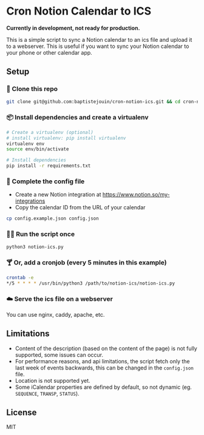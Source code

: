 # Cron Notion Calendar to ICS

**Currently in development, not ready for production.**

This is a simple script to sync a Notion calendar to an ics file and upload it to a webserver. This is useful if you want to sync your Notion calendar to your phone or other calendar app.

## Setup

### 🐙 Clone this repo

```bash
git clone git@github.com:baptistejouin/cron-notion-ics.git && cd cron-notion-ics
```

### 📦 Install dependencies and create a virtualenv

```bash
# Create a virtualenv (optional)
# install virtualenv: pip install virtualenv
virtualenv env
source env/bin/activate

# Install dependencies
pip install -r requirements.txt
```

### 📠 Complete the config file

- Create a new Notion integration at https://www.notion.so/my-integrations
- Copy the calendar ID from the URL of your calendar

```bash
cp config.example.json config.json
```

### 🏃‍♂️ Run the script once

```bash
python3 notion-ics.py
```

### 🍸 Or, add a cronjob (every 5 minutes in this example)

```bash
crontab -e
*/5 * * * * /usr/bin/python3 /path/to/notion-ics/notion-ics.py
```

### ☁️ Serve the ics file on a webserver

You can use nginx, caddy, apache, etc.

## Limitations

- Content of the description (based on the content of the page) is not fully supported, some issues can occur.
- For performance reasons, and api limitations, the script fetch only the last week of events backwards, this can be changed in the `config.json` file.
- Location is not supported yet.
- Some iCalendar properties are defined by default, so not dynamic (eg. `SEQUENCE`, `TRANSP`, `STATUS`).

## License

MIT
